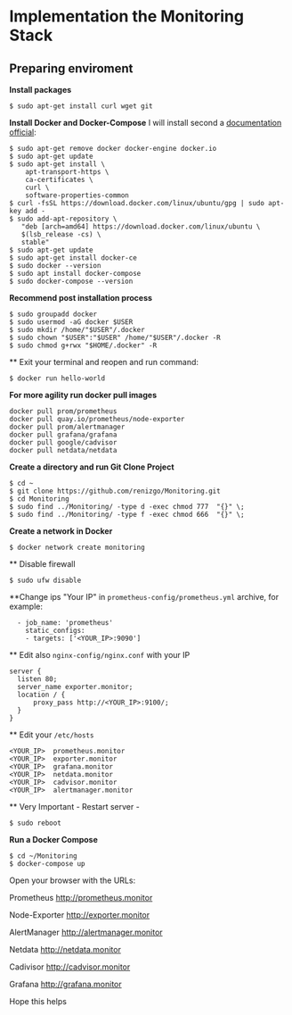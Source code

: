 
# Implementation the Monitoring Stack

## Preparing enviroment

**Install packages**

```$ sudo apt-get install curl wget git```

**Install Docker and Docker-Compose**
I will install second a [documentation official](https://docs.docker.com/install/linux/docker-ce/ubuntu/#os-requirements):

```
$ sudo apt-get remove docker docker-engine docker.io
$ sudo apt-get update
$ sudo apt-get install \
    apt-transport-https \
    ca-certificates \
    curl \
    software-properties-common
$ curl -fsSL https://download.docker.com/linux/ubuntu/gpg | sudo apt-key add -
$ sudo add-apt-repository \
   "deb [arch=amd64] https://download.docker.com/linux/ubuntu \
   $(lsb_release -cs) \
   stable"
$ sudo apt-get update
$ sudo apt-get install docker-ce
$ sudo docker --version
$ sudo apt install docker-compose
$ sudo docker-compose --version
```

**Recommend post installation process**

```
$ sudo groupadd docker
$ sudo usermod -aG docker $USER
$ sudo mkdir /home/"$USER"/.docker
$ sudo chown "$USER":"$USER" /home/"$USER"/.docker -R
$ sudo chmod g+rwx "$HOME/.docker" -R
```

** Exit your terminal and reopen and run command:
```
$ docker run hello-world
```

**For more agility run docker pull images**
```
docker pull prom/prometheus
docker pull quay.io/prometheus/node-exporter
docker pull prom/alertmanager
docker pull grafana/grafana
docker pull google/cadvisor
docker pull netdata/netdata
```

**Create a directory and run Git Clone Project**
```
$ cd ~
$ git clone https://github.com/renizgo/Monitoring.git
$ cd Monitoring
$ sudo find ../Monitoring/ -type d -exec chmod 777  "{}" \;
$ sudo find ../Monitoring/ -type f -exec chmod 666  "{}" \;
```

**Create a network in Docker**
```
$ docker network create monitoring
```

** Disable firewall
```
$ sudo ufw disable
```

**Change ips "Your IP" in ```prometheus-config/prometheus.yml``` archive, for example:
```
  - job_name: 'prometheus'
    static_configs:
    - targets: ['<YOUR_IP>:9090']
```

** Edit also ```nginx-config/nginx.conf``` with your IP
```
server {
  listen 80;
  server_name exporter.monitor;
  location / {
      proxy_pass http://<YOUR_IP>:9100/;
  }
}
```

** Edit your ```/etc/hosts``` 
```
<YOUR_IP>  prometheus.monitor
<YOUR_IP>  exporter.monitor
<YOUR_IP>  grafana.monitor
<YOUR_IP>  netdata.monitor
<YOUR_IP>  cadvisor.monitor
<YOUR_IP>  alertmanager.monitor
```

** Very Important - Restart server -
```
$ sudo reboot
```


**Run a Docker Compose**
```
$ cd ~/Monitoring
$ docker-compose up
```

Open your browser with the URLs:

Prometheus
http://prometheus.monitor

Node-Exporter
http://exporter.monitor

AlertManager
http://alertmanager.monitor

Netdata
http://netdata.monitor

Cadivisor
http://cadvisor.monitor

Grafana
http://grafana.monitor

Hope this helps
